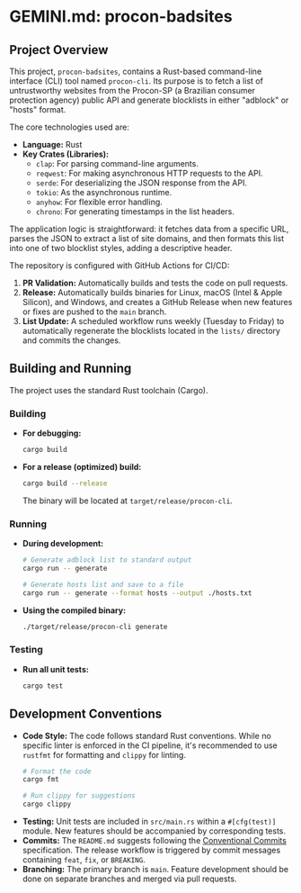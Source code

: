 # GEMINI.md: procon-badsites

## Project Overview

This project, `procon-badsites`, contains a Rust-based command-line interface (CLI) tool named `procon-cli`. Its purpose is to fetch a list of untrustworthy websites from the Procon-SP (a Brazilian consumer protection agency) public API and generate blocklists in either "adblock" or "hosts" format.

The core technologies used are:
- **Language:** Rust
- **Key Crates (Libraries):**
  - `clap`: For parsing command-line arguments.
  - `reqwest`: For making asynchronous HTTP requests to the API.
  - `serde`: For deserializing the JSON response from the API.
  - `tokio`: As the asynchronous runtime.
  - `anyhow`: For flexible error handling.
  - `chrono`: For generating timestamps in the list headers.

The application logic is straightforward: it fetches data from a specific URL, parses the JSON to extract a list of site domains, and then formats this list into one of two blocklist styles, adding a descriptive header.

The repository is configured with GitHub Actions for CI/CD:
1.  **PR Validation:** Automatically builds and tests the code on pull requests.
2.  **Release:** Automatically builds binaries for Linux, macOS (Intel & Apple Silicon), and Windows, and creates a GitHub Release when new features or fixes are pushed to the `main` branch.
3.  **List Update:** A scheduled workflow runs weekly (Tuesday to Friday) to automatically regenerate the blocklists located in the `lists/` directory and commits the changes.

## Building and Running

The project uses the standard Rust toolchain (Cargo).

### Building

- **For debugging:**
  ```bash
  cargo build
  ```
- **For a release (optimized) build:**
  ```bash
  cargo build --release
  ```
  The binary will be located at `target/release/procon-cli`.

### Running

- **During development:**
  ```bash
  # Generate adblock list to standard output
  cargo run -- generate

  # Generate hosts list and save to a file
  cargo run -- generate --format hosts --output ./hosts.txt
  ```
- **Using the compiled binary:**
  ```bash
  ./target/release/procon-cli generate
  ```

### Testing

- **Run all unit tests:**
  ```bash
  cargo test
  ```

## Development Conventions

- **Code Style:** The code follows standard Rust conventions. While no specific linter is enforced in the CI pipeline, it's recommended to use `rustfmt` for formatting and `clippy` for linting.
  ```bash
  # Format the code
  cargo fmt

  # Run clippy for suggestions
  cargo clippy
  ```
- **Testing:** Unit tests are included in `src/main.rs` within a `#[cfg(test)]` module. New features should be accompanied by corresponding tests.
- **Commits:** The `README.md` suggests following the [Conventional Commits](https://conventionalcommits.org/) specification. The release workflow is triggered by commit messages containing `feat`, `fix`, or `BREAKING`.
- **Branching:** The primary branch is `main`. Feature development should be done on separate branches and merged via pull requests.
